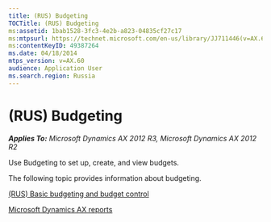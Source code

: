 ```yaml
---
title: (RUS) Budgeting
TOCTitle: (RUS) Budgeting
ms:assetid: 1bab1528-3fc3-4e2b-a823-04835cf27c17
ms:mtpsurl: https://technet.microsoft.com/en-us/library/JJ711446(v=AX.60)
ms:contentKeyID: 49387264
ms.date: 04/18/2014
mtps_version: v=AX.60
audience: Application User
ms.search.region: Russia
---
```


# (RUS) Budgeting 


_**Applies To:** Microsoft Dynamics AX 2012 R3, Microsoft Dynamics AX 2012 R2_

Use Budgeting to set up, create, and view budgets.

The following topic provides information about budgeting.

[(RUS) Basic budgeting and budget control](rus-basic-budgeting-and-budget-control.md)

[Microsoft Dynamics AX reports](microsoft-dynamics-ax-reports.md)

  


